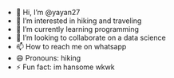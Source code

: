 - 👋 Hi, I’m @yayan27
- 👀 I’m interested in hiking and traveling
- 🌱 I’m currently learning programming 
- 💞️ I’m looking to collaborate on a data science
- 📫 How to reach me on whatsapp
- 😄 Pronouns: hiking
- ⚡ Fun fact: im hansome wkwk

<!---
yayan27/yayan27 is a ✨ special ✨ repository because its `README.md` (this file) appears on your GitHub profile.
You can click the Preview link to take a look at your changes.
--->
